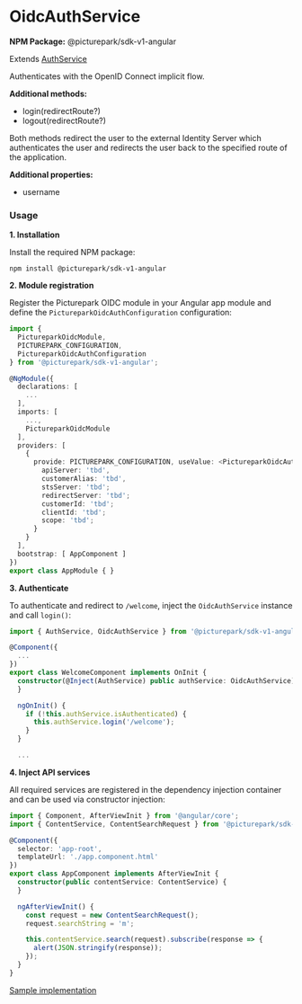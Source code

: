 # OidcAuthService

**NPM Package:** @picturepark/sdk-v1-angular

Extends [AuthService](AuthService.md)

Authenticates with the OpenID Connect implicit flow.

**Additional methods:**

- login(redirectRoute?)
- logout(redirectRoute?)

Both methods redirect the user to the external Identity Server which authenticates the user and redirects the user back to the specified route of the application.

**Additional properties:**

- username

### Usage

**1. Installation**

Install the required NPM package:

    npm install @picturepark/sdk-v1-angular

**2. Module registration**

Register the Picturepark OIDC module in your Angular app module and define the `PictureparkOidcAuthConfiguration` configuration:

```typescript
import {
  PictureparkOidcModule,
  PICTUREPARK_CONFIGURATION,
  PictureparkOidcAuthConfiguration
} from '@picturepark/sdk-v1-angular';

@NgModule({
  declarations: [
    ...
  ],
  imports: [
    ...,
    PictureparkOidcModule
  ],
  providers: [
    {
      provide: PICTUREPARK_CONFIGURATION, useValue: <PictureparkOidcAuthConfiguration>{
        apiServer: 'tbd',
        customerAlias: 'tbd',
        stsServer: 'tbd';
        redirectServer: 'tbd';
        customerId: 'tbd';
        clientId: 'tbd';
        scope: 'tbd';
      }
    }
  ],
  bootstrap: [ AppComponent ]
})
export class AppModule { }
```

**3. Authenticate**

To authenticate and redirect to `/welcome`, inject the `OidcAuthService` instance and call `login()`: 

```typescript
import { AuthService, OidcAuthService } from '@picturepark/sdk-v1-angular';

@Component({
  ...
})
export class WelcomeComponent implements OnInit {
  constructor(@Inject(AuthService) public authService: OidcAuthService) {
  }

  ngOnInit() {
    if (!this.authService.isAuthenticated) {
      this.authService.login('/welcome');
    }
  }

  ...
```

**4. Inject API services**

All required services are registered in the dependency injection container and can be used via constructor injection:

```typescript
import { Component, AfterViewInit } from '@angular/core';
import { ContentService, ContentSearchRequest } from '@picturepark/sdk-v1-angular';

@Component({
  selector: 'app-root',
  templateUrl: './app.component.html'
})
export class AppComponent implements AfterViewInit {
  constructor(public contentService: ContentService) {
  }

  ngAfterViewInit() {
    const request = new ContentSearchRequest();
    request.searchString = 'm';

    this.contentService.search(request).subscribe(response => {
      alert(JSON.stringify(response));
    });
  }
}
```

[Sample implementation](https://github.com/Picturepark/Picturepark.SDK.TypeScript/blob/master/src/picturepark-sdk-v1-angular/src/app/app.module.ts)